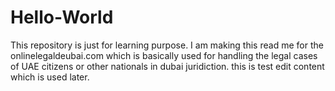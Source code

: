 # Hello-World
This repository is just for learning purpose.
I am making this read me for the onlinelegaldeubai.com which is basically used for handling the legal cases of UAE citizens or other nationals in dubai juridiction. this is test edit content which is used later.
